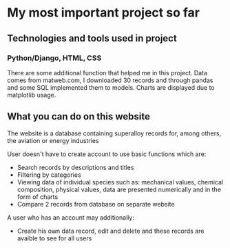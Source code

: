 # My most important project so far

## Technologies and tools used in project
### Python/Django, HTML, CSS
There are some additional function that helped me in this project. Data comes from matweb.com, I downloaded 30 records and through pandas and some SQL implemented them to models. Charts are displayed due to matplotlib usage.

## What you can do on this website

The website is a database containing superalloy records for, among others, the aviation or energy industries

User doesn't have to create account to use basic functions which are:
- Search records by descriptions and titles
- Filtering by categories
- Viewing data of individual species such as: mechanical values, chemical composition, physical values, data are presented numerically and in the form of charts
- Compare 2 records from database on separate website

A user who has an account may additionally:
- Create his own data record, edit and delete and these records are avaible to see for all users

